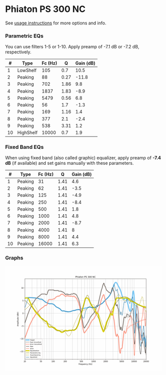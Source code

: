 # Phiaton PS 300 NC
See [usage instructions](https://github.com/jaakkopasanen/AutoEq#usage) for more options and info.

### Parametric EQs
You can use filters 1-5 or 1-10. Apply preamp of -7.1 dB or -7.2 dB, respectively.

|   # | Type      |   Fc (Hz) |    Q |   Gain (dB) |
|-----|-----------|-----------|------|-------------|
|   1 | LowShelf  |       105 | 0.7  |        10.5 |
|   2 | Peaking   |        88 | 0.27 |       -11.8 |
|   3 | Peaking   |       702 | 1.86 |         9.8 |
|   4 | Peaking   |      1837 | 1.83 |        -8.9 |
|   5 | Peaking   |      5479 | 0.56 |         6.8 |
|   6 | Peaking   |        56 | 1.7  |        -1.3 |
|   7 | Peaking   |       169 | 1.16 |         1.4 |
|   8 | Peaking   |       377 | 2.1  |        -2.4 |
|   9 | Peaking   |       538 | 3.31 |         1.2 |
|  10 | HighShelf |     10000 | 0.7  |         1.9 |

### Fixed Band EQs
When using fixed band (also called graphic) equalizer, apply preamp of **-7.4 dB** (if available) and set gains manually with these parameters.

|   # | Type    |   Fc (Hz) |    Q |   Gain (dB) |
|-----|---------|-----------|------|-------------|
|   1 | Peaking |        31 | 1.41 |         4.6 |
|   2 | Peaking |        62 | 1.41 |        -3.5 |
|   3 | Peaking |       125 | 1.41 |        -4.9 |
|   4 | Peaking |       250 | 1.41 |        -8.4 |
|   5 | Peaking |       500 | 1.41 |         1.8 |
|   6 | Peaking |      1000 | 1.41 |         4.8 |
|   7 | Peaking |      2000 | 1.41 |        -8.7 |
|   8 | Peaking |      4000 | 1.41 |         8   |
|   9 | Peaking |      8000 | 1.41 |         4.4 |
|  10 | Peaking |     16000 | 1.41 |         6.3 |

### Graphs
![](./Phiaton%20PS%20300%20NC.png)
